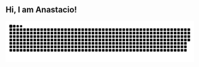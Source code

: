 
## Hi, I am Anastacio!


 ![github contribution grid snake animation](https://raw.githubusercontent.com/anastar99/anastar99/output/ocean.svg)
